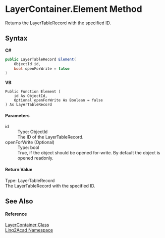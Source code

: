 # LayerContainer.Element Method 
 

Returns the LayerTableRecord with the specified ID.

## Syntax

**C#**<br />
``` C#
public LayerTableRecord Element(
	ObjectId id,
	bool openForWrite = false
)
```

**VB**<br />
``` VB
Public Function Element ( 
	id As ObjectId,
	Optional openForWrite As Boolean = false
) As LayerTableRecord
```


#### Parameters
<dl><dt>id</dt><dd>Type: ObjectId<br />The ID of the LayerTableRecord.</dd><dt>openForWrite (Optional)</dt><dd>Type: bool<br />True, if the object should be opened for-write. By default the object is opened readonly.</dd></dl>

#### Return Value
Type: LayerTableRecord<br />The LayerTableRecord with the specified ID.

## See Also


#### Reference
<a href="T_Linq2Acad_LayerContainer.md">LayerContainer Class</a><br /><a href="N_Linq2Acad.md">Linq2Acad Namespace</a><br />
